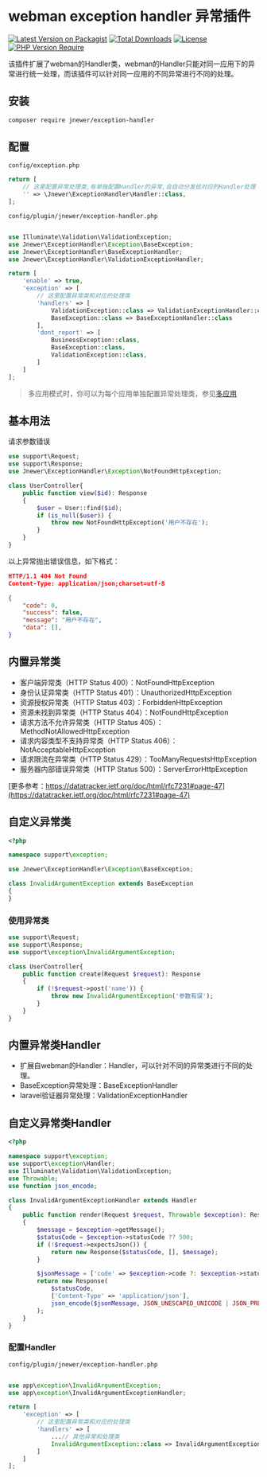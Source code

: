 # webman exception handler 异常插件

[![Latest Version on Packagist](https://img.shields.io/packagist/v/jnewer/exception-handler.svg?style=flat-square)](https://packagist.org/packages/jnewer/exception-handler)
[![Total Downloads](https://img.shields.io/packagist/dt/jnewer/exception-handler.svg?style=flat-square)](https://packagist.org/packages/jnewer/exception-handler)
[![License](http://poser.pugx.org/jnewer/exception-handler/license)](https://packagist.org/packages/jnewer/exception-handler)
[![PHP Version Require](http://poser.pugx.org/jnewer/exception-handler/require/php)](https://packagist.org/packages/jnewer/exception-handler)

该插件扩展了webman的Handler类，webman的Handler只能对同一应用下的异常进行统一处理，而该插件可以针对同一应用的不同异常进行不同的处理。
## 安装

```bash
composer require jnewer/exception-handler
```

## 配置

`config/exception.php`

```php
return [
    // 这里配置异常处理类,有单独配置Handler的异常,会自动分发给对应的Handler处理
    '' => \Jnewer\ExceptionHandler\Handler::class,
];
```

`config/plugin/jnewer/exception-handler.php`

```php

use Illuminate\Validation\ValidationException;
use Jnewer\ExceptionHandler\Exception\BaseException;
use Jnewer\ExceptionHandler\BaseExceptionHandler;
use Jnewer\ExceptionHandler\ValidationExceptionHandler;

return [
    'enable' => true,
    'exception' => [
        // 这里配置异常类和对应的处理类
        'handlers' => [
            ValidationException::class => ValidationExceptionHandler::class,
            BaseException::class => BaseExceptionHandler::class
        ],
        'dont_report' => [
            BusinessException::class,
            BaseException::class,
            ValidationException::class,
        ]
    ]
];
```

> 多应用模式时，你可以为每个应用单独配置异常处理类，参见[多应用](https://www.workerman.net/doc/webman/multiapp.html)

## 基本用法

请求参数错误

```php
use support\Request;
use support\Response;
use Jnewer\ExceptionHandler\Exception\NotFoundHttpException;

class UserController{
    public function view($id): Response
    {
        $user = User::find($id);
        if (is_null($user)) {
            throw new NotFoundHttpException('用户不存在');
        }
    }
}
```

以上异常抛出错误信息，如下格式：

```json
HTTP/1.1 404 Not Found
Content-Type: application/json;charset=utf-8

{
    "code": 0,
    "success": false,
    "message": "用户不存在",
    "data": [],
}
```

## 内置异常类

- 客户端异常类（HTTP Status 400）：NotFoundHttpException
- 身份认证异常类（HTTP Status 401）：UnauthorizedHttpException
- 资源授权异常类（HTTP Status 403）：ForbiddenHttpException
- 资源未找到异常类（HTTP Status 404）：NotFoundHttpException
- 请求方法不允许异常类（HTTP Status 405）：MethodNotAllowedHttpException
- 请求内容类型不支持异常类（HTTP Status 406）：NotAcceptableHttpException
- 请求限流在异常类（HTTP Status 429）：TooManyRequestsHttpException
- 服务器内部错误异常类（HTTP Status 500）：ServerErrorHttpException

[更多参考：https://datatracker.ietf.org/doc/html/rfc7231#page-47](https://datatracker.ietf.org/doc/html/rfc7231#page-47)


## 自定义异常类

```php
<?php

namespace support\exception;

use Jnewer\ExceptionHandler\Exception\BaseException;

class InvalidArgumentException extends BaseException
{
}
```

### 使用异常类

```php
use support\Request;
use support\Response;
use support\exception\InvalidArgumentException;

class UserController{
    public function create(Request $request): Response
    {
        if (!$request->post('name')) {
            throw new InvalidArgumentException('参数有误');
        }
    }
}
```

## 内置异常类Handler

- 扩展自webman的Handler：Handler，可以针对不同的异常类进行不同的处理。
- BaseException异常处理：BaseExceptionHandler
- laravel验证器异常处理：ValidationExceptionHandler

## 自定义异常类Handler

```php
<?php

namespace support\exception;
use support\exception\Handler;
use Illuminate\Validation\ValidationException;
use Throwable;
use function json_encode;

class InvalidArgumentExceptionHandler extends Handler
{
    public function render(Request $request, Throwable $exception): Response
    {
        $message = $exception->getMessage();
        $statusCode = $exception->statusCode ?? 500;
        if (!$request->expectsJson()) {
            return new Response($statusCode, [], $message);
        }

        $jsonMessage = ['code' => $exception->code ?: $exception->statusCode, 'message' => $message, 'success' => false, 'data' => []];
        return new Response(
            $statusCode,
            ['Content-Type' => 'application/json'],
            json_encode($jsonMessage, JSON_UNESCAPED_UNICODE | JSON_PRETTY_PRINT | JSON_UNESCAPED_SLASHES)
        );
    }
}
```

### 配置Handler
`config/plugin/jnewer/exception-handler.php`

```php

use app\exception\InvalidArgumentException;
use app\exception\InvalidArgumentExceptionHandler;

return [
    'exception' => [
        // 这里配置异常类和对应的处理类
        'handlers' => [
            ...// 其他异常和处理类
            InvalidArgumentException::class => InvalidArgumentExceptionHandler::class
        ]
    ]
];
```